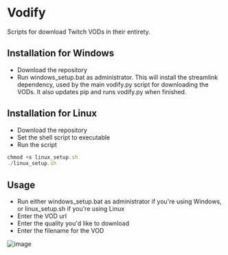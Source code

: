 
# Vodify

Scripts for download Twitch VODs in their entirety.


## Installation for Windows

- Download the repository
- Run windows_setup.bat as administrator.
This will install the streamlink dependency, used by the main vodify.py script for downloading the VODs. It also updates pip and runs vodify.py when finished.

## Installation for Linux

- Download the repository
- Set the shell script to executable
- Run the script
```javascript
chmod +x linux_setup.sh
./linux_setup.sh
```
## Usage
- Run either windows_setup.bat as administrator if you're using Windows, or linux_setup.sh if you're using Linux
- Enter the VOD url
- Enter the quality you'd like to download
- Enter the filename for the VOD

![image](https://github.com/user-attachments/assets/4c56f7c9-6a61-4ec6-8787-b28f79a3c7ac)
